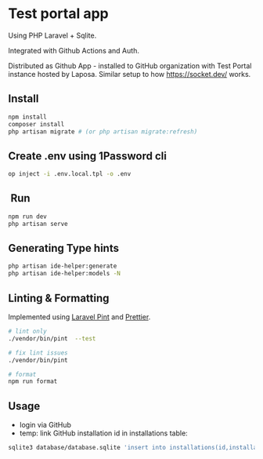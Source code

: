 # Test portal app

Using PHP Laravel + Sqlite.

Integrated with Github Actions and Auth.

Distributed as Github App - installed to GitHub organization with Test Portal instance hosted by Laposa. Similar setup to how <https://socket.dev/> works.

## Install

```bash
npm install
composer install
php artisan migrate # (or php artisan migrate:refresh)
```

## Create .env using 1Password cli

```bash
op inject -i .env.local.tpl -o .env
```

##  Run

```bash
npm run dev
php artisan serve
```

## Generating Type hints

```bash
php artisan ide-helper:generate
php artisan ide-helper:models -N
```

## Linting & Formatting

Implemented using [Laravel Pint](https://laravel.com/docs/11.x/pint) and [Prettier](https://prettier.io/).

```bash
# lint only
./vendor/bin/pint  --test

# fix lint issues
./vendor/bin/pint

# format
npm run format
```

## Usage

- login via GitHub
- temp: link GitHub installation id in installations table:

```bash
sqlite3 database/database.sqlite 'insert into installations(id,installation_id,access_token,expires_at,repository_selection,created_at,updated_at) values (1,"51847197","ghs_SHEuPff5DjYqZiKxsjaqDt4mzMocr01blJXw","2024-06-17T16:51:08Z","selected", "2024-06-17 13:47:17","2024-06-17 15:51:08");' '.exit'
```

